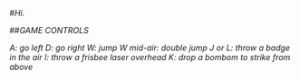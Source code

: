 #_Hi._

##_GAME CONTROLS_

_A: go left  D:  go right  W:  jump  W mid-air: double jump  J or L: throw a badge in the air  I: throw a frisbee laser overhead  K: drop a bombom to strike from above_
